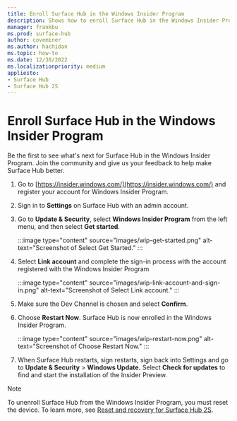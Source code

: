 ```yaml
---
title: Enroll Surface Hub in the Windows Insider Program 
description: Shows how to enroll Surface Hub in the Windows Insider Program
manager: frankbu
ms.prod: surface-hub
author: coveminer
ms.author: hachidan
ms.topic: how-to
ms.date: 12/30/2022
ms.localizationpriority: medium
appliesto:
- Surface Hub
- Surface Hub 2S
---
```

# Enroll Surface Hub in the Windows Insider Program

Be the first to see what's next for Surface Hub in the Windows Insider Program. Join the community and give us your feedback to help make Surface Hub better.

1. Go to [https://insider.windows.com/](https://insider.windows.com/) and register your account for Windows Insider Program.
2. Sign in to **Settings** on Surface Hub with an admin account.
3. Go to **Update & Security**, select **Windows Insider Program** from the left menu, and then select **Get started**.

   :::image type="content" source="images/wip-get-started.png" alt-text="Screenshot of Select Get Started." :::

4. Select **Link account** and complete the sign-in process with the account registered with the Windows Insider Program

   :::image type="content" source="images/wip-link-account-and-sign-in.png" alt-text="Screenshot of Select Link account." :::

5. Make sure the Dev Channel is chosen and select **Confirm**.

6. Choose **Restart Now**. Surface Hub is now enrolled in the Windows Insider Program.

   :::image type="content" source="images/wip-restart-now.png" alt-text="Screenshot of Choose Restart Now." :::

7. When Surface Hub restarts, sign restarts, sign back into Settings and go to **Update & Security** > **Windows Update.** Select **Check for updates** to find and start the installation of the Insider Preview.

> [!NOTE]
> To unenroll Surface Hub from the Windows Insider Program,  you must reset the device. To learn more, see [Reset and recovery for Surface Hub 2S](surface-hub-2s-recover-reset.md).
